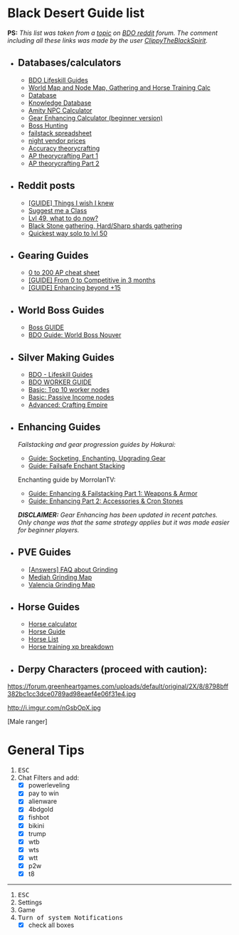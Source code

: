 # Black Desert Guide list
**PS:** _This list was taken from a [topic](https://www.reddit.com/r/blackdesertonline/comments/6d5fek/most_helpful_websites_for_bdo/) on [BDO reddit](https://www.reddit.com/r/blackdesertonline/) forum. The comment including all these links was made by the user [ClippyTheBlackSpirit](https://www.reddit.com/user/ClippyTheBlackSpirit/)._

- ## Databases/calculators
    * [BDO Lifeskill Guides](http://dulfy.net/2016/08/05/black-desert-master-guide-list/)
    * [World Map and Node Map, Gathering and Horse Training Calc](http://www.somethinglovely.net/bdo/)
    * [Database](http://bddatabase.net/us/)
    * [Knowledge Database](http://bddatabase.net/us/knowledge/)
    * [Amity NPC Calculator](http://bdotools.com/)
    * [Gear Enhancing Calculator (beginner version)](http://www.blackd.de/failstacks/)
    * [Boss Hunting](http://urzasarchives.com/bdo/ihabdo/)
    * [failstack spreadsheet](https://docs.google.com/spreadsheets/d/1WzAeIFslcWhZ-TudUTrvt4S6ejGF8Uo5FwVqNivfHK0/pubhtml#)
    * [night vendor prices](https://docs.google.com/spreadsheets/d/1wIK8xObyZCAE7MWPqQBdMuz-D0DSTkXbz2UwezQ-2rU/edit#gid=1303000477)
    * [Accuracy theorycrafting](https://docs.google.com/document/d/1smwz89e4Bktik-mYdU4e4FiS1_0XhRS7BL5hV8wpZ2k/edit)
    * [AP theorycrafting Part 1](https://www.youtube.com/watch?v=2hEhMhYmLCU)
    * [AP theorycrafting Part 2](https://www.youtube.com/watch?v=SHuG5ujhjE4)

- ## Reddit posts
    * [[GUIDE] Things I wish I knew](https://www.reddit.com/r/blackdesertonline/comments/437ci6/guide_things_i_wish_i_knew/)
    * [Suggest me a Class](https://www.reddit.com/r/blackdesertonline/comments/5hd45d/oh_god_suggest_me_a_class_to_play/)
    * [Lvl 49, what to do now?](https://www.reddit.com/r/blackdesertonline/comments/5hwc2l/returning_player_lvl_49_needs_help/)
    * [Black Stone gathering, Hard/Sharp shards gathering](https://www.reddit.com/r/blackdesertonline/comments/5hwc2l/returning_player_lvl_49_needs_help/)
    * [Quickest way solo to lvl 50](https://www.reddit.com/r/blackdesertonline/comments/5heygy/guide_from_0_to_competitive_in_3_months/daznf4a/)

- ## Gearing Guides
    * [0 to 200 AP cheat sheet](http://i.imgur.com/eNzgjqq.jpg)
    * [[GUIDE] From 0 to Competitive in 3 months](https://www.reddit.com/r/blackdesertonline/comments/5heygy/guide_from_0_to_competitive_in_3_months/)
    * [[GUIDE] Enhancing beyond +15](https://www.reddit.com/r/blackdesertonline/comments/5gzhox/alexmac_gear_enchant_guide_get_those_tets_boys/)

- ## World Boss Guides
    * [Boss GUIDE](http://urzasarchives.com/bdo/guides/boss-guides/)
    * [BDO Guide: World Boss Nouver](https://www.invenglobal.com/articles/736)

- ## Silver Making Guides
    * [BDO - Lifeskill Guides](http://dulfy.net/2016/08/05/black-desert-master-guide-list/)
    * [BDO WORKER GUIDE](http://dulfy.net/2016/03/01/black-desert-node-management-and-hiring-workers-basic-guide/)
    * [Basic: Top 10 worker nodes](https://www.youtube.com/watch?v=7rI_P_wgES0)
    * [Basic: Passive Income nodes](https://youtu.be/82ZsrWKFJvE)
    * [Advanced: Crafting Empire](https://www.youtube.com/watch?v=lIaNi4OoAuY)

- ## Enhancing Guides
  *Failstacking and gear progression guides by Hakurai:*

    * [Guide: Socketing, Enchanting, Upgrading Gear](https://www.youtube.com/watch?v=RGTLuPh56Ew&ab_channel=Hakurai)
    * [Guide: Failsafe Enchant Stacking](https://www.youtube.com/watch?v=mmWJbg2z55Q&ab_channel=Hakurai)

  Enchanting guide by MorrolanTV:

    * [Guide: Enhancing & Failstacking Part 1: Weapons & Armor](https://www.youtube.com/watch?v=ad-3zbVSrGM)
    * [Guide: Enhancing Part 2: Accessories & Cron Stones](https://www.youtube.com/watch?v=RmMS9Oz2QJA)

    _**DISCLAIMER:** Gear Enhancing has been updated in recent patches. Only change was that the same strategy applies but it was made easier for beginner players._

- ## PVE Guides
    * [[Answers] FAQ about Grinding](https://www.reddit.com/r/blackdesertonline/comments/5orkr7/answers_faq_about_grinding/)
    * [Mediah Grinding Map](http://orig13.deviantart.net/16c3/f/2016/267/6/b/mediah__spots_guide_by_inochisidarta-daidhhk.jpg)
    * [Valencia Grinding Map](http://orig07.deviantart.net/7c25/f/2016/271/5/6/valencia_spots_guide_by_inochisidarta-daic3gq.jpg)

- ## Horse Guides
    * [Horse calculator](http://www.somethinglovely.net/bdo/horses/)
    * [Horse Guide](https://www.reddit.com/r/blackdesertonline/comments/4exf30/1_ranked_trainers_most_detailed_guide/)
    * [Horse List](http://imgur.com/a/DaeiQ)
    * [Horse training xp breakdown](https://www.reddit.com/r/blackdesertonline/comments/4hue9z/horse_training_xp_breakdown_wagon_solo/)

- ## Derpy Characters (proceed with caution):
https://forum.greenheartgames.com/uploads/default/original/2X/8/8798bff382bc1cc3dce0789ad98eaef4e06f31e4.jpg

http://i.imgur.com/nGsbOpX.jpg

[Male ranger]

# General Tips

1. <kbd>ESC</kbd>
2. Chat Filters and add:
   - [x] powerleveling
   - [x] pay to win
   - [x] alienware
   - [x] 4bdgold
   - [x] fishbot
   - [x] bikini
   - [x] trump
   - [x] wtb
   - [x] wts
   - [x] wtt
   - [x] p2w
   - [x] t8

___

1. <kbd>ESC</kbd>
2. Settings
3. Game
4. <kbd>Turn of system Notifications</kbd>
   -   [x] check all boxes